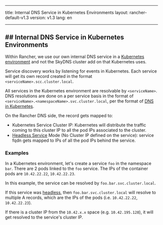 * * *

title: Internal DNS Service in Kubernetes Environments layout: rancher-default-v1.3 version: v1.3 lang: en

* * *

## ## Internal DNS Service in Kubernetes Environments

Within Rancher, we use our own internal DNS service in a [Kubernetes environment]({{site.baseurl}}/rancher/{{page.version}}/{{page.lang}}/environments/) and not the SkyDNS cluster add on that Kubernetes uses.

Service discovery works by listening for events in Kubernetes. Each service will get its own record created in the format `<serviceName>.scc.cluster.local`.

All services in the Kubernetes environment are resolvable by `<serviceName>`. DNS resolutions are done on a per service basis in the format of `<serviceName>.<namespaceName>.svc.cluster.local`, per the format of [DNS in Kubernetes](https://github.com/kubernetes/kubernetes/blob/release-1.2/cluster/addons/dns/README.md).

On the Rancher DNS side, the record gets mapped to:

* Kubernetes Service Cluster IP: Kubernetes will distribute the traffic coming to this cluster IP to all the pod IPs associated to the cluster.
* [Headless Service](http://kubernetes.io/docs/user-guide/services/#headless-services) Mode (No Cluster IP defined on the service): service fqdn gets mapped to IPs of all the pod IPs behind the service.

### Examples

In a Kubernetes environment, let's create a service `foo` in the namespace `bar`. There are 2 pods linked to the `foo` service. The IPs of the container pods are `10.42.22.22`, `10.42.22.23`.

In this example, the service can be resolved by `foo.bar.svc.cluster.local`.

If this service was [headless](http://kubernetes.io/docs/user-guide/services/#headless-services), then `foo.bar.svc.cluster.local` will resolve to multiple A records, which are the IPs of the pods (i.e. `10.42.22.22`, `10.42.22.23`).

If there is a cluster IP from the `10.42.x.x` space (e.g. `10.42.195.128`), it will get resolved to the service's cluster IP.